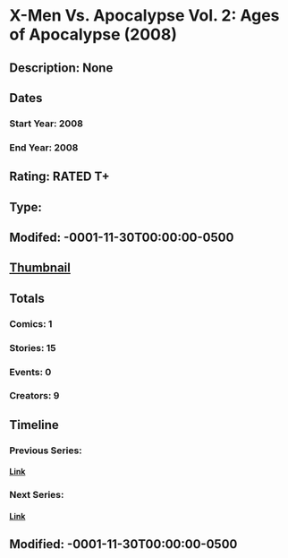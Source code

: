 # X-Men Vs. Apocalypse Vol. 2: Ages of Apocalypse (2008)
## Description: None
## Dates
### Start Year: 2008
### End Year: 2008
## Rating: RATED T+
## Type: 
## Modifed: -0001-11-30T00:00:00-0500
## [Thumbnail](http://i.annihil.us/u/prod/marvel/i/mg/c/10/4bb715b6b9fa1.jpg)
## Totals
### Comics: 1
### Stories: 15
### Events: 0
### Creators: 9
## Timeline
### Previous Series: 
#### [Link]()
### Next Series: 
#### [Link]()
## Modified: -0001-11-30T00:00:00-0500